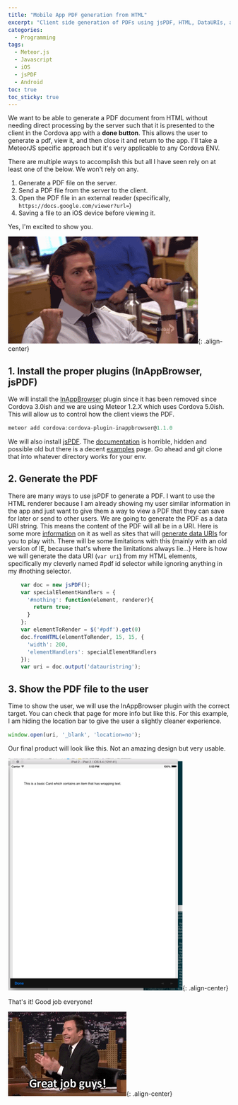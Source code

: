 ```yaml
---
title: "Mobile App PDF generation from HTML" 
excerpt: "Client side generation of PDFs using jsPDF, HTML, DataURIs, and Cordova on iOS8+ and Android in MeteorJS"
categories:
  - Programming
tags:
  - Meteor.js
  - Javascript
  - iOS
  - jsPDF
  - Android
toc: true
toc_sticky: true
---
```

We want to be able to generate a PDF document from HTML without needing direct processing by the server such that it is presented to the client in the Cordova app with a **done button**. This allows the user to generate a pdf, view it, and then close it and return to the app. I'll take a MeteorJS specific approach but it's very applicable to any Cordova ENV.

There are multiple ways to accomplish this but all I have seen rely on at least one of the below. We won't rely on any.

1. Generate a PDF file on the server.
2. Send a PDF file from the server to the client.
3. Open the PDF file in an external reader (specifically, `https://docs.google.com/viewer?url=`)
4. Saving a file to an iOS device before viewing it.

Yes, I'm excited to show you.

![Silvrback blog image](/assets/posts/migrated-codehatcher-blog/excited_large.gif){: .align-center}

## 1. Install the proper plugins (InAppBrowser, jsPDF)
We will install the [InAppBrowser](https://github.com/apache/cordova-plugin-inappbrowser) plugin since it has been removed since Cordova 3.0ish and we are using Meteor 1.2.X which uses Cordova 5.0ish. This will allow us to control how the client views the PDF.

```javascript
meteor add cordova:cordova-plugin-inappbrowser@1.1.0
```

We will also install [jsPDF](https://github.com/MrRio/jsPDF). The [documentation](https://mrrio.github.io/jsPDF/doc/symbols/jsPDF.html) is horrible, hidden and possible old but there is a decent [examples](http://mrrio.github.io/jsPDF/) page. Go ahead and git clone that into whatever directory works for your env.

## 2. Generate the PDF
There are many ways to use jsPDF to generate a PDF. I want to use the HTML renderer because I am already showing my user similar information in the app and just want to give them a way to view a PDF that they can save for later or send to other users.
We are going to generate the PDF as a data URI string. This means the content of the PDF will all be in a URI. Here is some more [information](https://developer.mozilla.org/en-US/docs/Web/HTTP/data_URIs) on it as well as sites that will [generate data URIs](http://dopiaza.org/tools/datauri/index.php) for you to play with.
There will be some limitations with this (mainly with an old version of IE, because that's where the limitations always lie...)
Here is how we will generate the data URI (`var uri`) from my HTML elements, specifically my cleverly named #pdf id selector while ignoring anything in my #nothing selector.

```javascript
    var doc = new jsPDF();
    var specialElementHandlers = {
      '#nothing': function(element, renderer){
        return true;
      }
    };
    var elementToRender = $('#pdf').get(0)
    doc.fromHTML(elementToRender, 15, 15, {
      'width': 200,
      'elementHandlers': specialElementHandlers
    });
    var uri = doc.output('datauristring');
```

## 3. Show the PDF file to the user
Time to show the user, we will use the InAppBrowser plugin with the correct target. You can check that page for more info but like this. For this example, I am hiding the location bar to give the user a slightly cleaner experience.

```javascript
window.open(uri, '_blank', 'location=no');
```

Our final product will look like this. Not an amazing design but very usable.

![Silvrback blog image](/assets/posts/migrated-codehatcher-blog/Screen%20Shot%202015-12-04%20at%2017.53.20_medium.png){: .align-center}

That's it! Good job everyone!

![Silvrback blog image](/assets/posts/migrated-codehatcher-blog/goodjobguys_large.gif){: .align-center}


